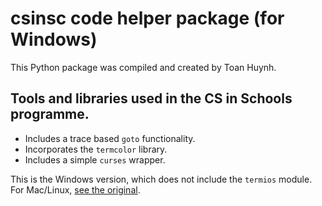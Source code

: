 # csinsc code helper package (for Windows)

This Python package was compiled and created by Toan Huynh.

## Tools and libraries used in the CS in Schools programme.
- Includes a trace based `goto` functionality.
- Incorporates the `termcolor` library.
- Includes a simple `curses` wrapper.

This is the Windows version, which does not include the `termios` module. For Mac/Linux, [see the original](https://github.com/toanh/csinsc).

